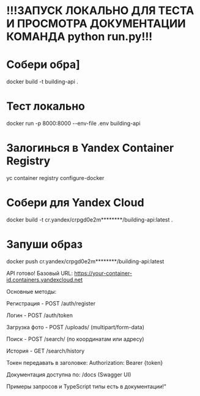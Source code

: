 # !!!ЗАПУСК ЛОКАЛЬНО ДЛЯ ТЕСТА И ПРОСМОТРА ДОКУМЕНТАЦИИ КОМАНДА python run.py!!!

# Собери обра]
docker build -t building-api .

# Тест локально
docker run -p 8000:8000 --env-file .env building-api

# Залогинься в Yandex Container Registry
yc container registry configure-docker

# Собери для Yandex Cloud
docker build -t cr.yandex/crpgd0e2m********/building-api:latest .

# Запуши образ
docker push cr.yandex/crpgd0e2m********/building-api:latest

API готово! Базовый URL: https://your-container-id.containers.yandexcloud.net

Основные методы:

Регистрация - POST /auth/register

Логин - POST /auth/token

Загрузка фото - POST /uploads/ (multipart/form-data)

Поиск - POST /search/ (по координатам или адресу)

История - GET /search/history

Токен передавать в заголовке: Authorization: Bearer {token}

Документация доступна по: /docs (Swagger UI)

Примеры запросов и TypeScript типы есть в документации!"